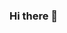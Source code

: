 ### Hi there 👋

<!--
**CreasyM/CreasyM** is a ✨ _special_ ✨ repository because its `README.md` (this file) appears on your GitHub profile.

Here are some ideas to get you started:

- 🔭 I’m currently working on 
- 🌱 I’m currently learning 
- 👯 I’m looking t ...
- 🤔 
- 💬 Ask me about the weat
- 📫 How to reach me
- 😄 Pronouns: ...
- ⚡ Fun fact:
-->
